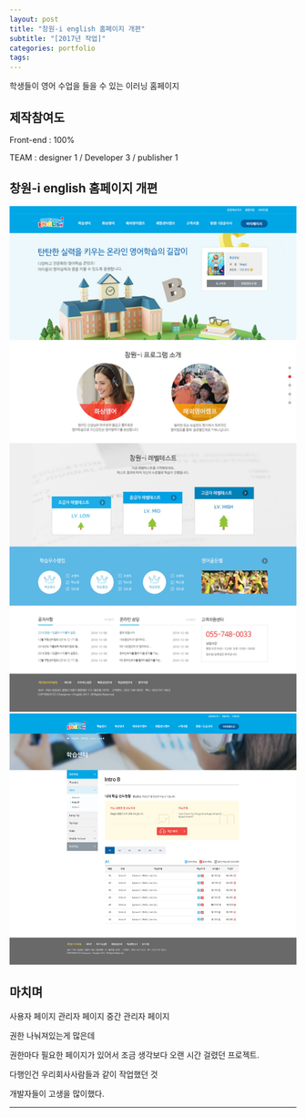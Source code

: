 ```yaml
---
layout: post
title: "창원-i english 홈페이지 개편"
subtitle: "[2017년 작업]"
categories: portfolio
tags: 
---
```


학생들이 영어 수업을 들을 수 있는 이러닝 홈페이지

## 제작참여도

Front-end : 100%

TEAM : designer 1 / Developer 3 / publisher 1


## 창원-i english 홈페이지 개편


[![창원잉글리시메인](/assets/img/cw-i_main.jpg)](#)
[![창원잉글리시서브](/assets/img/cw-i_sub.jpg)](#)


## 마치며

사용자 페이지 
관리자 페이지
중간 관리자 페이지

권한 나눠져있는게 많은데

권한마다 필요한 페이지가 있어서 조금 생각보다 오랜 시간 걸렸던 프로젝트.

다행인건 우리회사사람들과 같이 작업했던 것

개발자들이 고생을 많이했다.

---


